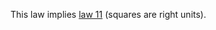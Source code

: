 This law implies [law 11](https://teorth.github.io/equational_theories/implications/?11) (squares are right units).
